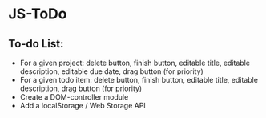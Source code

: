 # JS-ToDo

## To-do List:
- For a given project: delete button, finish button, editable title, editable description, editable due date, drag button (for priority)
- For a given todo item: delete button, finish button, editable title, editable description, drag button (for priority)
- Create a DOM-controller module
- Add a localStorage / Web Storage API